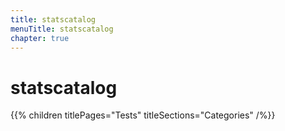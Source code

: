 ```yaml
---
title: statscatalog
menuTitle: statscatalog
chapter: true
---
```


# statscatalog

{{% children titlePages="Tests" titleSections="Categories" /%}}